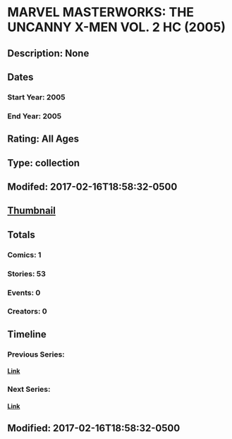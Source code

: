 # MARVEL MASTERWORKS: THE UNCANNY X-MEN VOL. 2 HC (2005)
## Description: None
## Dates
### Start Year: 2005
### End Year: 2005
## Rating: All Ages
## Type: collection
## Modifed: 2017-02-16T18:58:32-0500
## [Thumbnail](http://i.annihil.us/u/prod/marvel/i/mg/3/70/4bc65491681b3.jpg)
## Totals
### Comics: 1
### Stories: 53
### Events: 0
### Creators: 0
## Timeline
### Previous Series: 
#### [Link]()
### Next Series: 
#### [Link]()
## Modified: 2017-02-16T18:58:32-0500